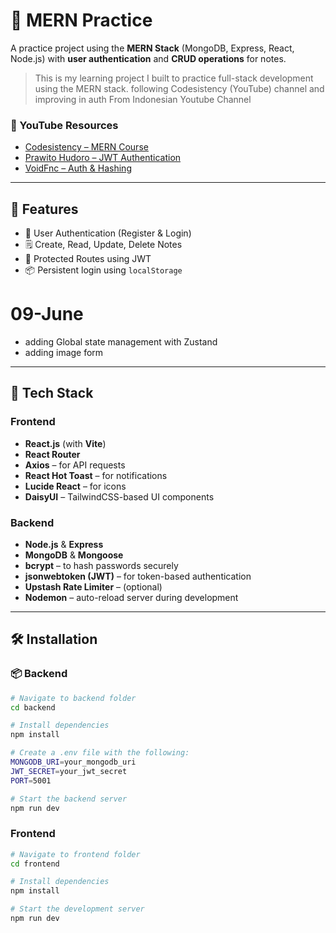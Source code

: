 # 📝 MERN Practice

A practice project using the **MERN Stack** (MongoDB, Express, React, Node.js) with **user authentication** and **CRUD operations** for notes.

> This is my learning project I built to practice full-stack development using the MERN stack.
> following Codesistency (YouTube) channel and improving in auth From Indonesian Youtube Channel

### 🎥 YouTube Resources

- [Codesistency – MERN Course](https://youtu.be/Ea9rrRj9e0Y?si=hFBK7IT24ri88lib)
- [Prawito Hudoro – JWT Authentication](https://youtu.be/Nfg-l-syLsA?si=Z4LHSV3VeuFL7Ugh)
- [VoidFnc – Auth & Hashing](https://youtu.be/RTI2hyWuACM?si=WSAq1XVDAUZBFE09)

---

## 🚀 Features

- 🔐 User Authentication (Register & Login)
- 🗒️ Create, Read, Update, Delete Notes
- 🔄 Protected Routes using JWT
- 📦 Persistent login using `localStorage`

# 09-June

- adding Global state management with Zustand
- adding image form

---

## 🧰 Tech Stack

### Frontend

- **React.js** (with **Vite**)
- **React Router**
- **Axios** – for API requests
- **React Hot Toast** – for notifications
- **Lucide React** – for icons
- **DaisyUI** – TailwindCSS-based UI components

### Backend

- **Node.js** & **Express**
- **MongoDB** & **Mongoose**
- **bcrypt** – to hash passwords securely
- **jsonwebtoken (JWT)** – for token-based authentication
- **Upstash Rate Limiter** – (optional)
- **Nodemon** – auto-reload server during development

---

## 🛠️ Installation

### 📦 Backend

```bash
# Navigate to backend folder
cd backend

# Install dependencies
npm install

# Create a .env file with the following:
MONGODB_URI=your_mongodb_uri
JWT_SECRET=your_jwt_secret
PORT=5001

# Start the backend server
npm run dev
```

### Frontend

```bash
# Navigate to frontend folder
cd frontend

# Install dependencies
npm install

# Start the development server
npm run dev
```

